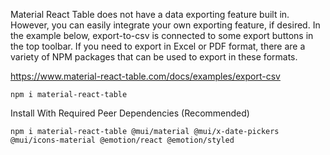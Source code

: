 

Material React Table does not have a data exporting feature built in. However, you can easily integrate your own exporting feature, if desired.
In the example below, export-to-csv is connected to some export buttons in the top toolbar. If you need to export in Excel or PDF format, there are a variety of NPM packages that can be used to export in these formats.


https://www.material-react-table.com/docs/examples/export-csv



    npm i material-react-table

Install With Required Peer Dependencies (Recommended)

    npm i material-react-table @mui/material @mui/x-date-pickers @mui/icons-material @emotion/react @emotion/styled


